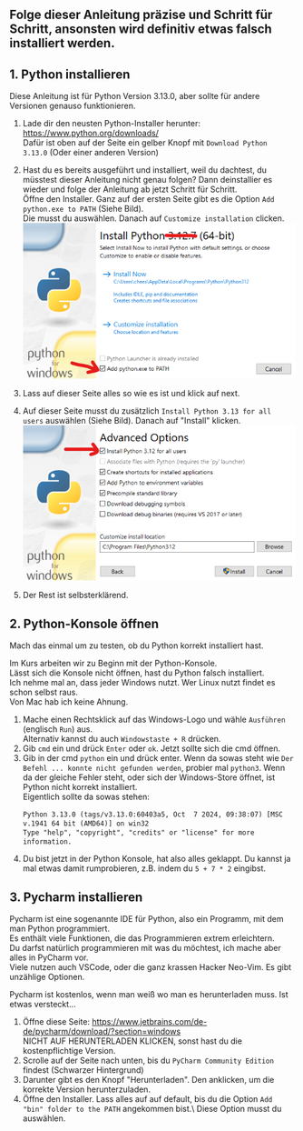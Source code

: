 
## Folge dieser Anleitung präzise und Schritt für Schritt, ansonsten wird definitiv etwas falsch installiert werden.

## 1. Python installieren

Diese Anleitung ist für Python Version 3.13.0, aber sollte für andere Versionen genauso funktionieren.

1. Lade dir den neusten Python-Installer herunter: https://www.python.org/downloads/ \
Dafür ist oben auf der Seite ein gelber Knopf mit `Download Python 3.13.0` (Oder einer anderen Version)

2. Hast du es bereits ausgeführt und installiert, weil du dachtest, du müsstest dieser Anleitung nicht genau folgen? Dann deinstallier es wieder und folge der Anleitung ab jetzt Schritt für Schritt.\
Öffne den Installer. Ganz auf der ersten Seite gibt es die Option `Add python.exe to PATH` (Siehe Bild).\
Die musst du auswählen. Danach auf `Customize installation` clicken.
    ![](/img/ErsteSeiteInstaller.png)

3. Lass auf dieser Seite alles so wie es ist und klick auf next.
4. Auf dieser Seite musst du zusätzlich `Install Python 3.13 for all users` auswählen (Siehe Bild). Danach auf "Install" klicken.
![](/img/DritteSeiteInstaller.png)
5. Der Rest ist selbsterklärend.

## 2. Python-Konsole öffnen

Mach das einmal um zu testen, ob du Python korrekt installiert hast.

Im Kurs arbeiten wir zu Beginn mit der Python-Konsole.\
Lässt sich die Konsole nicht öffnen, hast du Python falsch installiert.\
Ich nehme mal an, dass jeder Windows nutzt. Wer Linux nutzt findet es schon selbst raus.\
Von Mac hab ich keine Ahnung.

1. Mache einen Rechtsklick auf das Windows-Logo und wähle `Ausführen` (englisch `Run`) aus.\
Alternativ kannst du auch `Windowstaste + R` drücken.
2. Gib `cmd` ein und drück `Enter` oder `ok`. Jetzt sollte sich die cmd öffnen.
3. Gib in der cmd `python` ein und drück enter. Wenn da sowas steht wie `Der Befehl ... konnte nicht gefunden werden`, 
probier mal `python3`. Wenn da der gleiche Fehler steht, oder sich der Windows-Store öffnet, ist Python nicht korrekt installiert.\
Eigentlich sollte da sowas stehen:
    ```batch
    Python 3.13.0 (tags/v3.13.0:60403a5, Oct  7 2024, 09:38:07) [MSC v.1941 64 bit (AMD64)] on win32
    Type "help", "copyright", "credits" or "license" for more information. 
    ```
4. Du bist jetzt in der Python Konsole, hat also alles geklappt. Du kannst ja mal etwas damit rumprobieren, z.B. indem du `5 + 7 * 2` eingibst.


## 3. Pycharm installieren

Pycharm ist eine sogenannte IDE für Python, also ein Programm, mit dem man Python programmiert.\
Es enthält viele Funktionen, die das Programmieren extrem erleichtern.\
Du darfst natürlich programmieren mit was du möchtest, ich mache aber alles in PyCharm vor.\
Viele nutzen auch VSCode, oder die ganz krassen Hacker Neo-Vim. Es gibt unzählige Optionen.

Pycharm ist kostenlos, wenn man weiß wo man es herunterladen muss. Ist etwas versteckt...

1. Öffne diese Seite: https://www.jetbrains.com/de-de/pycharm/download/?section=windows \
NICHT AUF HERUNTERLADEN KLICKEN, sonst hast du die kostenpflichtige Version.
2. Scrolle auf der Seite nach unten, bis du `PyCharm Community Edition` findest (Schwarzer Hintergrund)
3. Darunter gibt es den Knopf "Herunterladen". Den anklicken, um die korrekte Version herunterzuladen.
4. Öffne den Installer. Lass alles auf auf default, bis du die Option `Add "bin" folder to the PATH` angekommen bist.\ 
Diese Option musst du auswählen.



